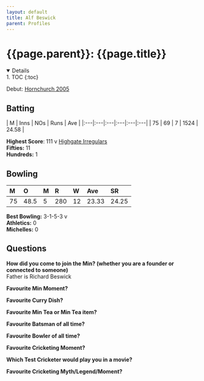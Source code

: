 ```yaml
---
layout: default
title: Alf Beswick
parent: Profiles
---
```


# **{{page.parent}}:** {{page.title}}

<details open markdown="block">
1. TOC
{:toc}
</details>


Debut: [Hornchurch 2005](../2005/hornchurch)

## Batting

| M | Inns | NOs | Runs | Ave |
|:---|:---|:---|:---|:---|:---|
| 75 | 69 | 7 | 1524 | 24.58 |

**Highest Score**: 111 v [Highgate Irregulars](../2024/highate-irregulars)<br />
**Fifties:** 11<br />
**Hundreds:** 1


## Bowling

| M | O | M | R | W | Ave | SR |
|:---|:---|:---|:---|:---|:---|:---|
| 75 | 48.5 | 5 | 280 | 12 | 23.33 | 24.25 |

**Best Bowling:** 3-1-5-3 v <br />
**Athletics:** 0<br />
**Michelles:** 0


## Questions

**How did you come to join the Min? (whether you are a founder or connected to someone)**<br />
Father is Richard Beswick

**Favourite Min Moment?**<br />

**Favourite Curry Dish?**


**Favourite Min Tea or Min Tea item?**<br />


**Favourite Batsman of all time?**<br />


**Favourite Bowler of all time?**<br />


**Favourite Cricketing Moment?**<br />


**Which Test Cricketer would play you in a movie?**<br />


**Favourite Cricketing Myth/Legend/Moment?**<br />
